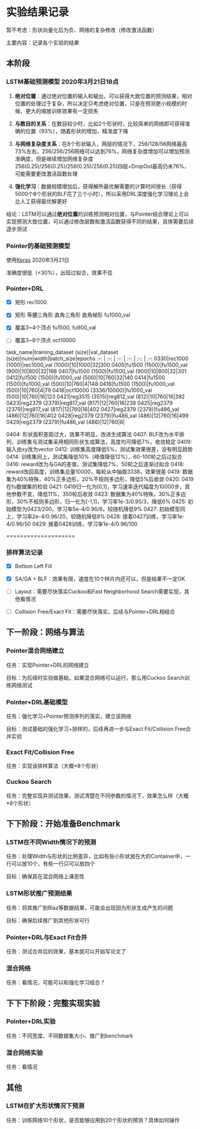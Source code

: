 # 实验结果记录

暂不考虑：形状向量化后为负、网络的复杂修改（修改激活函数）

主要内容：记录各个实验的结果

## 本阶段

### LSTM基础预测模型 2020年3月21日18点

1. **绝对位置**：通过绝对位置的输入和输出，可以获得大致位置的预测结果，相对位置的处理过于复杂，所以决定只考虑绝对位置，只是在预测更小规模的时候，更大的缩放训练效果有一定损失

2. **与数目的关系**：在数目较少时，比如2个形状时，比较简单的网络即可获得准确的位置（93%），随着形状的增加，精准度下降

4. **与网络复杂度关系**：在8个形状输入，两层的情况下，256/128/56网络最高73%左右，256/256/256网络可以达到76%，网络复杂度增加可以增加预测准确度，但是继续增加网络复杂度256(0.25)/256(0.25)/256(0.25)/256(0.25)四层+DropOut最高仍未76%，可能需要更改激活函数处理

6. **强化学习**：数据规模增加后，获得解所最优解需要的计算时间很长（获得5000个8个形状的BLF花了三个小时），所以采用DRL深度强化学习理论上会比人工获得最优解更好

结论：LSTM可以通过**绝对位置**的训练预测相对位置，与Pointer结合理论上可以实现预测大致位置，可以通过修改层数和激活函数获得不同的结果，具体需要后续逐步测试

### Pointer的基础预测模型

使用[Keras](https://github.com/zygmuntz/pointer-networks-experiments/tree/keras-2.0) 2020年3月21日

准确度很低（<30%），出现过拟合，效果不佳

### Pointer+DRL

- [x] 矩形 rec1000

- [x] 矩形 等腰三角形 直角三角形 直角梯形 fu1000_val

- [x] 覆盖3~4个顶点 fu1500, fu900_val

- [ ] 覆盖3~8个顶点 oct10000

task_name|training_dataset (size)|val_dataset (size)|num|width|batch_size|epochs
:-: | :-: | :-: | :-: | :-: | :-:
0330|rec1000 (1000)|rec1000_val (1000)|10|1000|32|300
0405|fu1500 (1500)|fu1500_val (900)|10|800|32|168
0407|fu1500 (1500)|fu1500_val (900)|10|800|32|301
0412|fu1500 (1500)|fu1000_val (500)|10|760|32|140
0414|fu1500 (1500)|fu1000_val (500)|10|760|4|148
0416|fu1500 (1500)|fu1000_val (500)|10|760|4|79
0418|oct10000 (3336/10000)|fu1000_val (500)|10|760|16|123
0421|reg3515 (3515)|reg812_val (812)|10|760|16|392
0423|reg2379 (2379)|reg817_val (817)|12|760|16|238
0425|reg2379 (2379)|reg817_val (817)|12|760|16|402
0427|reg2379 (2379)|fu486_val (486)|12|760|16|402
0428|reg2379 (2379)|fu486_val (486)|12|760|16|499
0429|reg2379 (2379)|fu486_val (486)|12|760|8|

0404: 形状面积差距过大，效果不明显，改进生成算法
0407: BLF改为水平排列，训练集与测试集采用相同形状生成算法，高度均可降低7%，收敛稳定
0409: 输入由xy改为vector
0412: 训练集高度降低5%，测试集效果很差，没有明显趋势
0414: 训练集同上，测试集降低10%（峰值降低12%），60-100轮之后过拟合
0416: reward改为与GA的差值，测试集降低7%，50轮之后逐渐过拟合
0418: reward改回高度，训练集总量10000，每轮从中抽取3338，效果很差
0419: 数据集为40%特殊，40%正多边形，20%不规则多边形，降低5%后收敛
0420: 0419在fu数据集的检验
0421: 0419归一化为[0,1]，学习速率迭代幅度为10000步，其他参数不变，降低11%，350轮后收敛
0423: 数据集为40%特殊，30%正多边形，30%不规则多边形，归一化为[-1,1]，学习率1e-3/0.95/3，降低6%
0425: 初始模型为0423/200，学习率5e-4/0.96/6，较随机降低9%
0427: 初始模型同上，学习率2e-4/0.96/20，较随机降低8%
0428: 接着0427训练，学习率1e-4/0.96/50
0429: 接着0428训练，学习率1e-4/0.96/100



====================

### 排样算法记录

- [x] Bottom Left Fill

- [x] SA/GA + BLF：效果有限，速度在10个样片内还可以，但是结果不一定OK

- [ ] Layout：需要尽快落实Cuckoo和Fast Neighborhood Search需要实现，其他看情况

- [ ] Collision Free/Exact Fit：需要尽快落实，后续与Pointer+DRL相结合

## 下一阶段：网络与算法

### Pointer混合网络建立

任务：实现Pointer+DRL的网络建立

目标：为后续时实验做基础，如果混合网络可以运行，那么用Cuckoo Search训练网络测试

### Pointer+DRL基础模型

任务：强化学习+Pointer预测序列的落实，建立该网络

目标：测试基础的强化学习+排样的，后续再进一步与Exact Fit/Collision Free合并实验

### Exact Fit/Collision Free

任务：实现该排样算法（大概*8个形状）

### Cuckoo Search

任务：完整实现并测试效果，测试清楚在不同参数的情况下，效果怎么样（大概*8个形状）

## 下下阶段：开始准备Benchmark

### LSTM在不同Width情况下的预测

任务：处理Width与形状的比例差异，比如有些小形状放在大的Container中，一行可以放10个，有些一行只可以放四个

目标：确保其在混合网络上课恶性

### LSTM形状推广预测结果

任务：将其推广到Blaz等数据结果，可能会出现因为形状生成产生的问题

目标：确保后续推广到其他形状可行

### Pointer+DRL与Exact Fit合并

任务：测试合并后的效果，基本就可以开始写论文了

### 混合网络

任务：看情况，可能可以和强化学习结合？

## 下下下阶段：完整实现实验

### Pointer+DRL实验

任务：不同宽度、不同数据集大小、推广到benchmark

### 混合网络实验

任务：看情况

## 其他

### LSTM在扩大形状情况下预测

任务：训练网络10个形状，是否能够应用到20个形状的预测？具体如何操作

